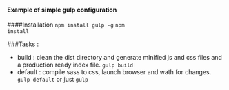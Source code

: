 #### Example of simple gulp configuration

####Installation
  <code>npm install gulp -g</code>
  <code>npm install</code>

###Tasks : 
  * build : clean the dist directory and generate minified js and css files and a production ready index file.  <code>gulp build</code>
  * default : compile sass to css, launch browser and wath for changes. <code>gulp default</code> or just  <code>gulp</code>
